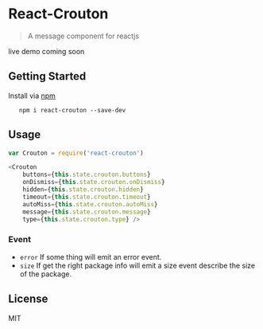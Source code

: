 # React-Crouton

> A message component for reactjs

live demo coming soon

## Getting Started

Install via [npm](http://npmjs.org/grs)

```shell
   npm i react-crouton --save-dev
```

## Usage

```Javascript
var Crouton = require('react-crouton')

<Crouton
    buttons={this.state.crouton.buttons}
    onDismiss={this.state.crouton.onDismiss}
    hidden={this.state.crouton.hidden}
    timeout={this.state.crouton.timeout}
    autoMiss={this.state.crouton.autoMiss}
    message={this.state.crouton.message}
    type={this.state.crouton.type} />

```

### Event
* `error` If some thing will emit an error event.
* `size` If get the right package info will emit a size event describe the size of the package.


## License

MIT
